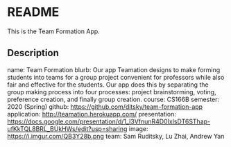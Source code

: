 # README

This is the Team Formation App.

## Description

name: Team Formation
blurb: Our app Teamation designs to make forming students into teams for a group project convenient for professors while also fair and effective for the students. Our app does this by separating the group making process into four processes: project brainstorming, voting, preference creation, and finally group creation.
course: CS166B
semester: 2020 (Spring)
github: https://github.com/ditsky/team-formation-app
application: http://teamation.herokuapp.com/
presentation: https://docs.google.com/presentation/d/1_l3VfnunR4D0IxlsDT6SThap-ufKkTQL8BRL_BUkHWs/edit?usp=sharing
image: https://i.imgur.com/QB3Y28b.png
team: Sam Ruditsky, Lu Zhai, Andrew Yan
